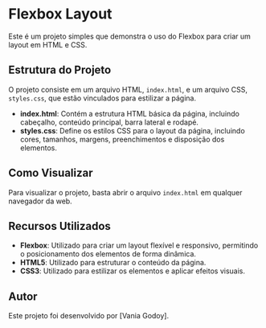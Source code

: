 # Flexbox Layout

Este é um projeto simples que demonstra o uso do Flexbox para criar um layout em HTML e CSS.

## Estrutura do Projeto

O projeto consiste em um arquivo HTML, `index.html`, e um arquivo CSS, `styles.css`, que estão vinculados para estilizar a página.

- **index.html**: Contém a estrutura HTML básica da página, incluindo cabeçalho, conteúdo principal, barra lateral e rodapé.
- **styles.css**: Define os estilos CSS para o layout da página, incluindo cores, tamanhos, margens, preenchimentos e disposição dos elementos.

## Como Visualizar

Para visualizar o projeto, basta abrir o arquivo `index.html` em qualquer navegador da web.

## Recursos Utilizados

- **Flexbox**: Utilizado para criar um layout flexível e responsivo, permitindo o posicionamento dos elementos de forma dinâmica.
- **HTML5**: Utilizado para estruturar o conteúdo da página.
- **CSS3**: Utilizado para estilizar os elementos e aplicar efeitos visuais.


## Autor

Este projeto foi desenvolvido por [Vania Godoy].

